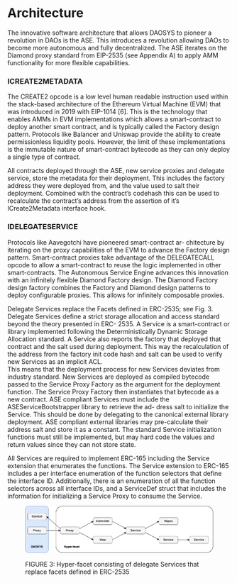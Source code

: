 # Architecture

The innovative software architecture that allows DAOSYS to pioneer a revolution in DAOs is the ASE. This introduces a revolution allowing DAOs to become more autonomous and fully decentralized. The ASE iterates on the Diamond proxy standard from EIP-2535 (see Appendix A) to apply AMM functionality for more flexible capabilities.

### ICREATE2METADATA

The CREATE2 opcode is a low level human readable instruction used within the stack-based architecture of the Ethereum Virtual Machine (EVM) that was introduced in 2019 with EIP-1014 \[6]. This is the technology that enables AMMs in EVM implementations which allows a smart-contract to deploy another smart contract, and is typically called the Factory design pattern. Protocols like Balancer and Uniswap provide the ability to create permissionless liquidity pools. However, the limit of these implementations is the immutable nature of smart-contract bytecode as they can only deploy a single type of contract.

All contracts deployed through the ASE, new service proxies and delegate service, store the metadata for their deployment. This includes the factory address they were deployed from, and the value used to salt their deployment. Combined with the contract’s codehash this can be used to recalculate the contract’s address from the assertion of it’s ICreate2Metadata interface hook.

### IDELEGATESERVICE

Protocols like Aavegotchi have pioneered smart-contract ar- chitecture by iterating on the proxy capabilities of the EVM to advance the Factory design pattern. Smart-contract proxies take advantage of the DELEGATECALL opcode to allow a smart-contract to reuse the logic implemented in other smart-contracts. The Autonomous Service Engine advances this innovation with an infinitely flexible Diamond Factory design. The Diamond Factory design factory combines the Factory and Diamond design patterns to deploy configurable proxies. This allows for infinitely composable proxies.

Delegate Services replace the Facets defined in ERC-2535; see Fig. 3. Delegate Services define a strict storage allocation and access standard beyond the theory presented in ERC- 2535. A Service is a smart-contract or library implemented following the Deterministically Dynamic Storage Allocation standard. A Service also reports the factory that deployed that contract and the salt used during deployment. This way the recalculation of the address from the factory init code hash and salt can be used to verify new Services as an implicit ACL.\
This means that the deployment process for new Services deviates from industry standard. New Services are deployed as compiled bytecode passed to the Service Proxy Factory as the argument for the deployment function. The Service Proxy Factory then instantiates that bytecode as a new contract. ASE compliant Services must include the ASEServiceBootstrapper library to retrieve the ad- dress salt to initialize the Service. This should be done by delegating to the canonical external library deployment. ASE compliant external libraries may pre-calculate their address salt and store it as a constant. The standard Service initialization functions must still be implemented, but may hard code the values and return values since they can not store state.

All Services are required to implement ERC-165 including the Service extension that enumerates the functions. The Service extension to ERC-165 includes a per interface enumeration of the function selectors that define the interface ID. Additionally, there is an enumeration of all the function selectors across all interface IDs, and a ServiceDef struct that includes the information for initializing a Service Proxy to consume the Service.

<figure><img src="../.gitbook/assets/hyper_facet.png" alt=""><figcaption><p>FIGURE 3: Hyper-facet consisting of delegate Services that replace facets defined in ERC-2535</p></figcaption></figure>
